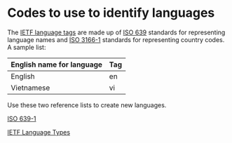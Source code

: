 # Codes to use to identify languages

The [IETF language tags](http://en.wikipedia.org/wiki/IETF_language_tag) are made up of [ISO 639](http://en.wikipedia.org/wiki/ISO_639) standards for representing language names and [ISO 3166-1](http://en.wikipedia.org/wiki/ISO_3166-1) standards for representing country codes. A sample list:

| English name for language | Tag |
| :------------------------ | :-- |
| English                   | en  |
| Vietnamese                | vi  |

Use these two reference lists to create new languages.

[ISO 639-1](https://datahub.io/core/language-codes/r/0.html)

[IETF Language Types](https://datahub.io/core/language-codes/r/3.html)
